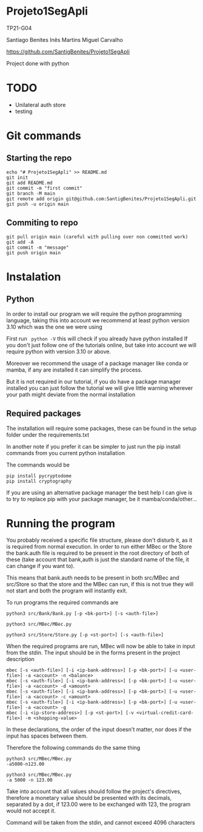 # Projeto1SegApli

TP21-G04 

Santiago Benites
Inês Martins 
Miguel Carvalho 

https://github.com/SantigBenites/Projeto1SegApli

Project done with python

# TODO

- Unilateral auth store
- testing 


# Git commands

## Starting the repo
```
echo "# Projeto1SegApli" >> README.md
git init
git add README.md
git commit -m "first commit"
git branch -M main
git remote add origin git@github.com:SantigBenites/Projeto1SegApli.git
git push -u origin main
```

## Commiting to repo

```
git pull origin main (careful with pulling over non committed work)
git add -A
git commit -m "message"
git push origin main
```

# Instalation

## Python

In order to install our program we will require the python programming language, taking this into account we recommend at least python version 3.10 which was the one we were using

First run ``` python -V``` this will check if you already have python installed
If you don't just follow one of the tutorials online, but take into account we will require python with version 3.10 or above. 

Moreover we recommend the usage of a package manager like conda or mamba, if any are installed it can simplify the process.

But it is not required in our tutorial, if you do have a package manager installed you can just follow the tutorial we will give little warning wherever your path might deviate from the normal installation

## Required packages

The installation will require some packages, these can be found in the setup folder under the requirements.txt

In another note if you prefer it can be simpler to just run the pip install commands from you current python installation

The commands would be

```
pip install pycryptodome
pip install cryptography
```

If you are using an alternative package manager the best help I can give is to try to replace pip with your package manager, be it mamba/conda/other...

# Running the program

You probably received a specific file structure, please don't disturb it, as it is required from normal execution.
In order to run either MBec or the Store the bank.auth file is required to be present in the root directory of both of these (take account that bank,auth is just the standard name of the file, it can change if you want to). 

This means that bank.auth needs to be present in both src/MBec and src/Store so that the store and the MBec can run, if this is not true they will not  start and both the program will instantly exit.

To run programs the required commands are

```
python3 src/Bank/Bank.py [-p <bk-port>] [-s <auth-file>]

python3 src/MBec/MBec.py

python3 src/Store/Store.py [-p <st-port>] [-s <auth-file>]
```

When the required programs are run, MBec will now be able to take in input from the stdin. 
The input should be in the forms present in the project description

```
mbec [-s <auth-file>] [-i <ip-bank-address>] [-p <bk-port>] [-u <user-file>] -a <account> -n <balance>
mbec [-s <auth-file>] [-i <ip-bank-address>] [-p <bk-port>] [-u <user-file>] -a <account> -d <amount>
mbec [-s <auth-file>] [-i <ip-bank-address>] [-p <bk-port>] [-u <user-file>] -a <account> -c <amount>
mbec [-s <auth-file>] [-i <ip-bank-address>] [-p <bk-port>] [-u <user-file>] -a <account> -g
mbec [-i <ip-store-address>] [-p <st-port>] [-v <virtual-credit-card-file>] -m <shopping-value>
```

In these declarations, the order of the input doesn't matter, nor does if the input has spaces between them.

Therefore the following commands do the same thing
```
python3 src/MBec/MBec.py
-a5000-n123.00

python3 src/MBec/MBec.py
-a 5000 -n 123.00
```
Take into account that all values should follow the project's directives, therefore a monetary value should be presented with its decimals, separated by a dot, if 123.00 were to be exchanged with 123, the program would not accept it.

Command will be taken from the stdin, and cannot exceed 4096 characters